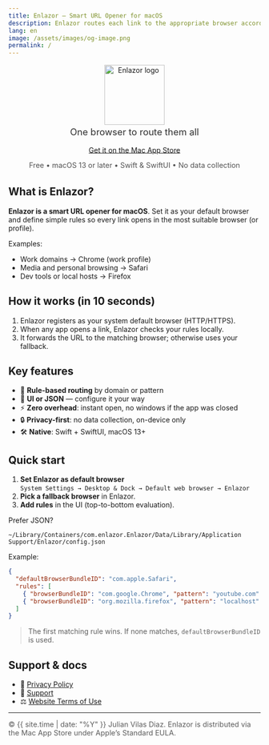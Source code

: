 ```yaml
---
title: Enlazor — Smart URL Opener for macOS
description: Enlazor routes each link to the appropriate browser according to your rules. Configurable via JSON or from a simple UI. macOS 13+.
lang: en
image: /assets/images/og-image.png
permalink: /
---
```


<div align="center" style="margin-top:1rem;margin-bottom:2rem;">
  <img src="{{ "/assets/images/logo.png" | relative_url }}" alt="Enlazor logo" width="120" height="120" style="max-width:100%;">
  <p style="font-size:1.15rem;margin:0.2rem 0 1rem;opacity:.9;">
    One browser to route them all
  </p>

  <!-- Change the href to the real App Store link. -->
  <p>
    <a href="#" class="btn btn-primary" style="padding:.6rem 1rem;border-radius:.6rem;">
      Get it on the Mac App Store
    </a>
  </p>
  <p style="font-size:.9rem;opacity:.75;margin-top:.5rem;">
    Free • macOS 13 or later • Swift &amp; SwiftUI • No data collection
  </p>
</div>

## What is Enlazor?

**Enlazor is a smart URL opener for macOS**. Set it as your default browser and define simple rules so every link opens in the most suitable browser (or profile).

Examples:
- Work domains → Chrome (work profile)
- Media and personal browsing → Safari
- Dev tools or local hosts → Firefox

## How it works (in 10 seconds)

1. Enlazor registers as your system default browser (HTTP/HTTPS).
2. When any app opens a link, Enlazor checks your rules locally.
3. It forwards the URL to the matching browser; otherwise uses your fallback.

## Key features

- 🧠 **Rule-based routing** by domain or pattern  
- 🧩 **UI or JSON** — configure it your way  
- ⚡️ **Zero overhead**: instant open, no windows if the app was closed  
- 🔒 **Privacy-first**: no data collection, on-device only  
- 🛠️ **Native**: Swift + SwiftUI, macOS 13+

## Quick start

1. **Set Enlazor as default browser**  
   `System Settings → Desktop & Dock → Default web browser → Enlazor`
2. **Pick a fallback browser** in Enlazor.
3. **Add rules** in the UI (top-to-bottom evaluation).

Prefer JSON?

`~/Library/Containers/com.enlazor.Enlazor/Data/Library/Application Support/Enlazor/config.json`

Example:

```json
{
  "defaultBrowserBundleID": "com.apple.Safari",
  "rules": [
    { "browserBundleID": "com.google.Chrome", "pattern": "youtube.com" },
    { "browserBundleID": "org.mozilla.firefox", "pattern": "localhost" }
  ]
}
```

> The first matching rule wins. If none matches, `defaultBrowserBundleID` is used.

## Support & docs
* 📄 [Privacy Policy](privacy.md)
* 🛟 [Support](support.md)
* ⚖️ [Website Terms of Use](terms-website.md)

---
<div style="font-size:.9rem;opacity:.7;"> © {{ site.time | date: "%Y" }} Julian Vilas Diaz. Enlazor is distributed via the Mac App Store under Apple’s Standard EULA. </div>
